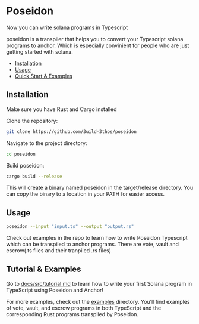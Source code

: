 # Poseidon

Now you can write solana programs in Typescript

poseidon is a transpiler that helps you to convert your Typescript solana programs to anchor. Which is especially convinient for people who are just getting started with solana.

- [Installation](#installation)
- [Usage](#usage)
- [Quick Start & Examples](#quick-start--examples)

## Installation

Make sure you have Rust and Cargo installed

Clone the repository:

```sh
git clone https://github.com/3uild-3thos/poseidon
```

Navigate to the project directory:

```sh
cd poseidon
```

Build poseidon:

```sh
cargo build --release
```

This will create a binary named poseidon in the target/release directory. You can copy the binary to a location in your PATH for easier access.

## Usage

```sh
poseidon --input "input.ts" --output "output.rs"
```

Check out examples in the repo to learn how to write Poseidon Typescript which can be transpiled to anchor programs. There are vote, vault and escrow(.ts files and their tranpiled .rs files)

## Tutorial & Examples

Go to [docs/src/tutorial.md](https://github.com/3uild-3thos/poseidon/tree/master/docs/src/tutorial.md) to learn how to write your first Solana program in TypeScript using Poseidon and Anchor!

For more examples, check out the [examples](https://github.com/3uild-3thos/poseidon/tree/restruct/optimzie-for-tutorial/examples) directory. You’ll find examples of vote, vault, and escrow programs in both TypeScript and the corresponding Rust programs transpiled by Poseidon.
